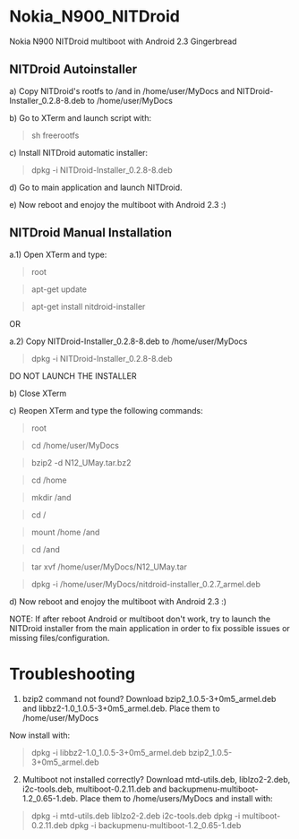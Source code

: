 # Nokia_N900_NITDroid
Nokia N900 NITDroid multiboot with Android 2.3 Gingerbread 

## NITDroid Autoinstaller

a) Copy NITDroid's rootfs to /and in /home/user/MyDocs and NITDroid-Installer_0.2.8-8.deb to /home/user/MyDocs

b) Go to XTerm and launch script with:
> sh freerootfs

c) Install NITDroid automatic installer:
> dpkg -i NITDroid-Installer_0.2.8-8.deb

d) Go to main application and launch NITDroid.

e) Now reboot and enojoy the multiboot with Android 2.3 :)

## NITDroid Manual Installation

a.1) Open XTerm and type:
> root

> apt-get update

> apt-get install nitdroid-installer

OR

a.2) Copy NITDroid-Installer_0.2.8-8.deb to /home/user/MyDocs
> dpkg -i NITDroid-Installer_0.2.8-8.deb

DO NOT LAUNCH THE INSTALLER

b) Close XTerm

c) Reopen XTerm and type the following commands:

> root

> cd /home/user/MyDocs

> bzip2 -d N12_UMay.tar.bz2

> cd /home

> mkdir /and

> cd /

> mount /home /and

> cd /and

> tar xvf /home/user/MyDocs/N12_UMay.tar

> dpkg -i /home/user/MyDocs/nitdroid-installer_0.2.7_armel.deb

d) Now reboot and enojoy the multiboot with Android 2.3 :)

NOTE: If after reboot Android or multiboot don't work, try to launch the NITDroid installer from the main application in order to fix possible issues or missing files/configuration.

# Troubleshooting

1) bzip2 command not found?
Download bzip2_1.0.5-3+0m5_armel.deb and libbz2-1.0_1.0.5-3+0m5_armel.deb. Place them to /home/user/MyDocs

Now install with:

> dpkg -i libbz2-1.0_1.0.5-3+0m5_armel.deb bzip2_1.0.5-3+0m5_armel.deb

2) Multiboot not installed correctly?
Download mtd-utils.deb, liblzo2-2.deb, i2c-tools.deb, multiboot-0.2.11.deb and backupmenu-multiboot-1.2_0.65-1.deb. 
Place them to /home/users/MyDocs and install with:

> dpkg -i mtd-utils.deb liblzo2-2.deb i2c-tools.deb
> dpkg -i multiboot-0.2.11.deb
> dpkg -i backupmenu-multiboot-1.2_0.65-1.deb
